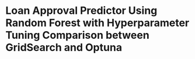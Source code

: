 # Loan Approval Predictor Using Random Forest with Hyperparameter Tuning Comparison between GridSearch and Optuna